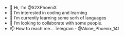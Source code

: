 - 👋 Hi, I’m @S2XPhoeniX
- 👀 I’m interested in coding and learning 
- 🌱 I’m currently learning some sorh of languages 
- 💞️ I’m looking to collaborate with some people.
- 📫 How to reach me... Telegram - @Alone_Phoenix_141

<!---
S2XPhoeniX/S2XPhoeniX is a ✨ special ✨ repository because its `README.md` (this file) appears on your GitHub profile.
You can click the Preview link to take a look at your changes.
--->
